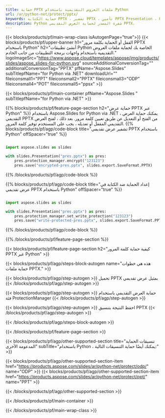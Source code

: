 ```yaml
---
title: حماية PPTX ملفات العروض التقديمية باستخدام Python
url: /ar/python-net/protect/pptx/
keywords: حماية الكتابة PPTX ، تشفير PPTX ، تأمين PPTX Presentation ، Protect PPTX
description: Python شفرة المصدر لحماية العرض التقديمي PPTX.
---
```


{{< blocks/products/pf/main-wrap-class isAutogenPage="true">}}
{{< blocks/products/pf/upper-banner h1="القفل أو الحماية بكلمة مرور PPTX باستخدام Python" h2="أنشئ تطبيقات Python الخاصة بك لحماية ملفات العروض التقديمية باستخدام واجهات برمجة التطبيقات من جانب الخادم." logoImageSrc="https://www.aspose.cloud/templates/aspose/img/products/slides/aspose_slides-for-python.svg" sourceAdditionalConversionTag="" additionalConversionTag="PPTX" pfName="Aspose.Slides" subTitlepfName="for Python via .NET" downloadUrl="" fileiconsmall1="PPT" fileiconsmall2="PPTX" fileiconsmall3="ODP" fileiconsmall4="POT" fileiconsmall5="ppsx" >}}

{{< blocks/products/pf/main-container pfName="Aspose.Slides " subTitlepfName="for Python via .NET" >}}

{{% blocks/products/pf/feature-page-section  h2="حماية عرض PPTX عبر Python" %}}
باستخدام Aspose.Slides for Python via .NET ، يمكنك حماية العرض التقديمي PPTX من الفتح أو التعديل عن طريق تعيين كلمة مرور. بعد ذلك ، لفتح العرض التقديمي المقفل أو تعديله ، يجب على المستخدم توفير كلمة المرور.
{{% blocks/products/pf/agp/code-block title="تشفير عرض تقديمي PPTX باستخدام Python" offSpacer="true" %}}

```py

import aspose.slides as slides

with slides.Presentation("pres.pptx") as pres:
    pres.protection_manager.encrypt("123123")
    pres.save("encrypted-pres.pptx", slides.export.SaveFormat.PPTX)
```

{{% /blocks/products/pf/agp/code-block %}}

{{% blocks/products/pf/agp/code-block title="إعداد الحماية ضد الكتابة في عرض تقديمي PPTX باستخدام Python" offSpacer="true" %}}

```py

import aspose.slides as slides

with slides.Presentation("pres.pptx") as pres:
    pres.protection_manager.set_write_protection("123123")
    pres.save("write-protected-pres.pptx", slides.export.SaveFormat.PPTX)
```

{{% /blocks/products/pf/agp/code-block %}}

{{% /blocks/products/pf/feature-page-section %}}

{{< blocks/products/pf/feature-page-section  h2="كيفية حماية كلمة المرور PPTX عبر Python" >}}

{{< blocks/products/pf/agp/steps-block-autogen name="هذه هي خطوات حماية ملفات PPTX." >}}

{{< blocks/products/pf/agp/step-autogen >}}
تحميل PPTX بمثيل عرض تقديمي
{{< /blocks/products/pf/agp/step-autogen >}}

{{< blocks/products/pf/agp/step-autogen >}}
حماية العرض التقديمي باستخدام فئة ProtectionManager
{{< /blocks/products/pf/agp/step-autogen >}}

{{< blocks/products/pf/agp/step-autogen >}}
احفظ النتيجة بتنسيق PPTX
{{< /blocks/products/pf/agp/step-autogen >}}

{{< /blocks/products/pf/agp/steps-block-autogen >}}

{{< /blocks/products/pf/feature-page-section >}}

{{< blocks/products/pf/agp/other-supported-section title="تنسيقات الحماية المدعومة الأخرى" subTitle="باستخدام Python ، يمكنك أيضًا حماية التنسيقات التالية:" >}}

{{< blocks/products/pf/agp/other-supported-section-item href="https://products.aspose.com/slides/ar/python-net/protect/odp/" name="ODP" >}}
{{< blocks/products/pf/agp/other-supported-section-item href="https://products.aspose.com/slides/ar/python-net/protect/ppt/" name="PPT" >}}


{{< /blocks/products/pf/agp/other-supported-section >}}

{{< /blocks/products/pf/main-container >}}
    
{{< /blocks/products/pf/main-wrap-class >}}